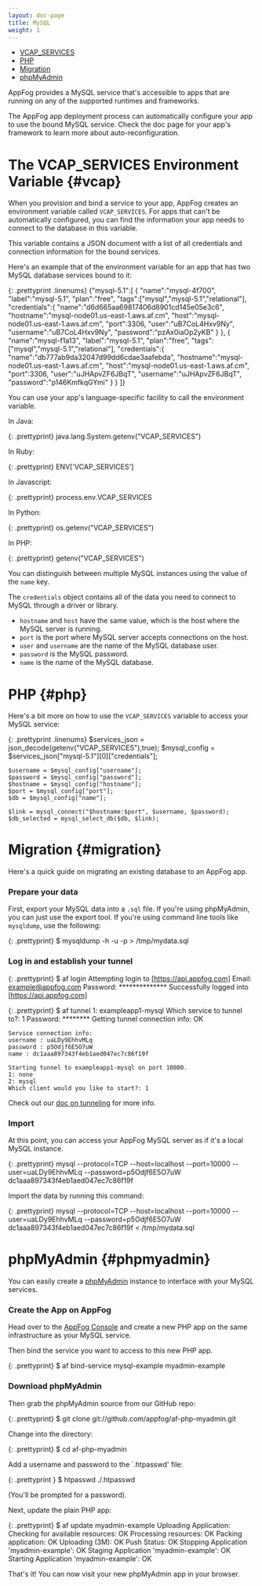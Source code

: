 ```yaml
---
layout: doc-page
title: MySQL
weight: 1
---
```


* [VCAP_SERVICES](#vcap)
* [PHP](#php)
* [Migration](#migration)
* [phpMyAdmin](#phpmyadmin)

AppFog provides a MySQL service that's accessible to apps that are running on any of the supported runtimes and frameworks. 

The AppFog app deployment process can automatically configure your app to use the bound MySQL service. Check the doc page for your app's framework to learn more about auto-reconfiguration. 

# The VCAP\_SERVICES Environment Variable {#vcap}

When you provision and bind a service to your app, AppFog creates an environment variable called `VCAP_SERVICES`. For apps that can't be automatically configured, you can find the information your app needs to connect to the database in this variable.

This variable contains a JSON document with a list of all credentials and connection information for the bound services.

Here's an example that of the environment variable for an app that has two MySQL database services bound to it:

{: .prettyprint .linenums}
    {"mysql-5.1":[
        {
            "name":"mysql-4f700",
            "label":"mysql-5.1",
            "plan":"free",
            "tags":["mysql","mysql-5.1","relational"],
            "credentials":{
                "name":"d6d665aa69817406d8901cd145e05e3c6",
                "hostname":"mysql-node01.us-east-1.aws.af.cm",
                "host":"mysql-node01.us-east-1.aws.af.cm",
                "port":3306,
                "user":"uB7CoL4Hxv9Ny",
                "username":"uB7CoL4Hxv9Ny",
                "password":"pzAx0iaOp2yKB"
            }
        },
        {
            "name":"mysql-f1a13",
            "label":"mysql-5.1",
            "plan":"free",
            "tags":["mysql","mysql-5.1","relational"],
            "credentials":{
                "name":"db777ab9da32047d99dd6cdae3aafebda",
                "hostname":"mysql-node01.us-east-1.aws.af.cm",
                "host":"mysql-node01.us-east-1.aws.af.cm",
                "port":3306,
                "user":"uJHApvZF6JBqT",
                "username":"uJHApvZF6JBqT",
                "password":"p146KmfkqGYmi"
            }
        }
    ]}

You can use your app's language-specific facility to call the environment variable.

In Java:

{: .prettyprint}
    java.lang.System.getenv("VCAP_SERVICES")

In Ruby:

{: .prettyprint}
    ENV['VCAP_SERVICES']

In Javascript:

{: .prettyprint}
    process.env.VCAP_SERVICES

In Python:

{: .prettyprint}
    os.getenv("VCAP_SERVICES")

In PHP:

{: .prettyprint}
    getenv("VCAP_SERVICES")

You can distinguish between multiple MySQL instances using the  value of the `name` key.

The `credentials` object contains all of the data you need to connect to MySQL through a driver or library.

* `hostname` and `host` have the same value, which is the host where the MySQL server is running.
* `port` is the port where MySQL server accepts connections on the host.
* `user` and `username` are the name of the MySQL database user.
* `password` is the MySQL password.
* `name` is the name of the MySQL database.

# PHP {#php}

Here's a bit more on how to use the `VCAP_SERVICES` variable to access your MySQL service: 

{: .prettyprint .linenums}
    $services_json = json_decode(getenv("VCAP_SERVICES"),true);
    $mysql_config = $services_json["mysql-5.1"][0]["credentials"];

    $username = $mysql_config["username"];
    $password = $mysql_config["password"];
    $hostname = $mysql_config["hostname"];
    $port = $mysql_config["port"];
    $db = $mysql_config["name"];

    $link = mysql_connect("$hostname:$port", $username, $password);
    $db_selected = mysql_select_db($db, $link);

# Migration {#migration}

Here's a quick guide on migrating an existing database to an AppFog app. 

### Prepare your data

First, export your MySQL data into a `.sql` file. If you're using phpMyAdmin, you can just use the export tool. If you're using command line tools like `mysqldump`, use the following:

{: .prettyprint}
    $ mysqldump -h <hostname> -u <username> -p<Password> <database> > /tmp/mydata.sql

### Log in and establish your tunnel

{: .prettyprint}
    $ af login
    Attempting login to [https://api.appfog.com]
    Email: example@appfog.com
    Password: **************
    Successfully logged into [https://api.appfog.com]

{: .prettyprint}
    $ af tunnel
    1: exampleapp1-mysql
    Which service to tunnel to?: 1
    Password: ********
    Getting tunnel connection info: OK

    Service connection info:
    username : uaLDy9EhhvMLq
    password : p5Odjf6E5O7uW
    name : dc1aaa897343f4eb1aed047ec7c86f19f

    Starting tunnel to exampleapp1-mysql on port 10000.
    1: none
    2: mysql
    Which client would you like to start?: 1

Check out our [doc on tunneling](/services/tunneling) for more info.

### Import

At this point, you can access your AppFog MySQL server as if it's a local MySQL instance.

{: .prettyprint}
    mysql --protocol=TCP --host=localhost --port=10000 --user=uaLDy9EhhvMLq --password=p5Odjf6E5O7uW dc1aaa897343f4eb1aed047ec7c86f19f

Import the data by running this command:

{: .prettyprint}
    mysql --protocol=TCP --host=localhost --port=10000 --user=uaLDy9EhhvMLq --password=p5Odjf6E5O7uW dc1aaa897343f4eb1aed047ec7c86f19f < /tmp/mydata.sql

# phpMyAdmin {#phpmyadmin}

You can easily create a [phpMyAdmin](http://www.phpmyadmin.net/home_page/index.php) instance to interface with your MySQL services. 

### Create the App on AppFog

Head over to the [AppFog Console](http://console.appfog.com) and create a new PHP app on the same infrastructure as your MySQL service. 

Then bind the service you want to access to this new PHP app. 

{: .prettyprint}
    $ af bind-service mysql-example myadmin-example

### Download phpMyAdmin

Then grab the phpMyAdmin source from our GitHub repo: 

{: .prettyprint}
    $ git clone git://github.com/appfog/af-php-myadmin.git

Change into the directory:

{: .prettyprint}
    $ cd af-php-myadmin

Add a username and password to the `.htpasswd' file: 

{: .prettyprint }
    $ htpasswd ./.htpasswd <username>

(You'll be prompted for a password).

Next, update the plain PHP app:

{: .prettyprint}
    $ af update myadmin-example
    Uploading Application:
        Checking for available resources: OK
        Processing resources: OK
        Packing application: OK
        Uploading (3M): OK
    Push Status: OK
    Stopping Application 'myadmin-example': OK
    Staging Application 'myadmin-example': OK
    Starting Application 'myadmin-example': OK

That's it! You can now visit your new phpMyAdmin app in your browser.

